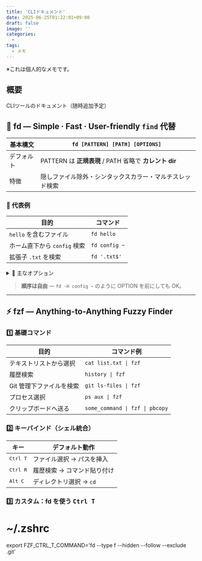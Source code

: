 ```yaml
---
title: 'CLIドキュメント'
date: 2025-06-25T01:22:01+09:00
draft: false
image: ''
categories:
  -
tags:
  - メモ
---
```


※これは個人的なメモです。

## 概要
CLIツールのドキュメント（随時追加予定）


## 🚀 fd — Simple · Fast · User-friendly `find` 代替

| 基本構文 | <code>fd&nbsp;[PATTERN]&nbsp;[PATH]&nbsp;[OPTIONS]</code> |
|----------|----------------------------------------------------------|
| デフォルト | PATTERN は **正規表現** / PATH 省略で **カレント dir** |
| 特徴 | 隠しファイル除外・シンタックスカラー・マルチスレッド検索 |

### 🔑 代表例

| 目的 | コマンド |
|------|---------|
|`hello` を含むファイル | `fd hello` |
|ホーム直下から `config` 検索 | `fd config ~` |
|拡張子 `.txt` を検索 | `fd '.txt$'` |

<details><summary>📜 主なオプション</summary>

| オプション | 意味 |
|-----------|------|
|`-H / --hidden`|隠しファイルも対象|
|`-I`| `.gitignore` 無視|
|`-t f / -t d`|ファイル / ディレクトリのみ|
|`-e <ext>`|拡張子検索（例 `-e rs`）|
|`-x <cmd> {}`|結果にコマンド適用|

</details>

> **順序は自由** — `fd -H config ~` のように OPTION を前にしても OK。

---

## ⚡ fzf — Anything-to-Anything Fuzzy Finder

### 1️⃣ 基礎コマンド

| 目的 | コマンド例 |
|------|-----------|
|テキストリストから選択|`cat list.txt \| fzf`|
|履歴検索|`history \| fzf`|
|Git 管理下ファイルを検索|`git ls-files \| fzf`|
|プロセス選択|`ps aux \| fzf`|
|クリップボードへ送る|`some_command \| fzf \| pbcopy`|

### 2️⃣ キーバインド（シェル統合）

| キー | デフォルト動作 |
|------|---------------|
|<kbd>Ctrl T</kbd>|ファイル選択 → パスを挿入|
|<kbd>Ctrl R</kbd>|履歴検索 → コマンド貼り付け|
|<kbd>Alt C</kbd>|ディレクトリ選択 → `cd`|

### 3️⃣ カスタム：fd を使う <kbd>Ctrl T</kbd>

# ~/.zshrc
export FZF_CTRL_T_COMMAND='fd --type f --hidden --follow --exclude .git'
